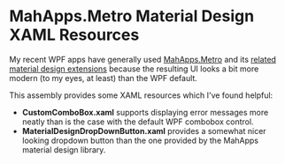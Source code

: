 # MahApps.Metro Material Design XAML Resources

My recent WPF apps have generally used [MahApps.Metro](https://mahapps.com/) and its [related material design extensions](https://github.com/MaterialDesignInXAML/MaterialDesignInXamlToolkit) because the resulting UI looks a bit more modern (to my eyes, at least) than the WPF default.

This assembly provides some XAML resources which I've found helpful:

- **CustomComboBox.xaml** supports displaying error messages more neatly than is the case with the default WPF combobox control.
- **MaterialDesignDropDownButton.xaml** provides a somewhat nicer looking dropdown button than the one provided by the MahApps material design library.
